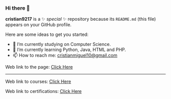 ### Hi there 👋

**cristian9217** is a ✨ _special_ ✨ repository because its `README.md` (this file) appears on your GitHub profile.

Here are some ideas to get you started:

- 🔭 I’m currently studying on Computer Science. 
- 🌱 I’m currently learning Python, Java, HTML and PHP.
- 📫 How to reach me: <cristianmiguel10@gmail.com>

Web link to the page: [Click Here](https://cristian9217.github.io/cristian9217/welcome.html)

-------------------------------------------------------------------------------------------------------------------------

Web link to courses: [Click Here](https://es.coursera.org/)

Web link to certifications: [Click Here](https://www.studysection.com/certification-exams)
